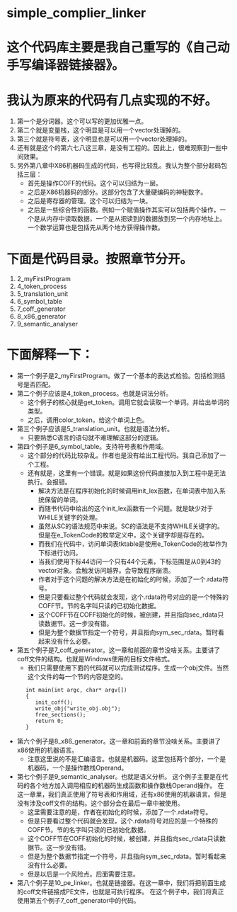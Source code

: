 # simple_complier_linker

# 这个代码库主要是我自己重写的《自己动手写编译器链接器》。
# 我认为原来的代码有几点实现的不好。
1.  第一个是分词器。这个可以写的更加优雅一点。
2.  第二个就是变量栈，这个明显是可以用一个vector<string>处理掉的。
3.  第三个就是符号表，这个明显也是可以用一个vector<Symbol>处理掉的。
4.  还有就是这个的第六七八这三章，是没有工程的。因此上，很难观察到一些中间效果。
5.  另外第八章中X86机器码生成的代码，也写得比较乱。我认为整个部分起码包括三层：
      - 首先是操作COFF的代码。这个可以归结为一层。
      - 之后是X86机器码的部分。这部分包含了大量硬编码的神秘数字。
      - 之后是寄存器的管理。这个可以归结为一块。
      - 之后是一些综合性的函数。例如一个赋值操作其实可以包括两个操作，一个是从内存中读取数据，一个是从把读到的数据放到另一个内存地址上。一个数学运算也是包括先从两个地方获得操作数。

# 下面是代码目录。按照章节分开。
1. 2_myFirstProgram
2. 4_token_process
3. 5_translation_unit
4. 6_symbol_table
5. 7_coff_generator
6. 8_x86_generator
7. 9_semantic_analyser

# 下面解释一下：
*  第一个例子是2_myFirstProgram。做了一个基本的表达式检验。包括检测括号是否匹配。
*  第二个例子应该是4_token_process。也就是词法分析。
   - 这个例子的核心就是get_token。调用它就会读取一个单词。并给出单词的类型。
   - 之后，调用color_token，给这个单词上色。
* 第三个例子应该是5_translation_unit。也就是语法分析。
   - 只要熟悉C语言的语句就不难理解这部分的逻辑。
* 第四个例子是6_symbol_table。支持符号表和作用域。
   - 这个部分的代码比较杂乱。作者也是没有给出工程代码。我自己添加了一个工程。
   - 还有就是，这里有一个错误。就是如果这份代码直接加入到工程中是无法执行。会报错。
     - 解决方法是在程序初始化的时候调用init_lex函数，在单词表中加入系统保留的单词。
     - 而随书代码中给出的这个init_lex函数有一个问题。就是缺少对于WHILE关键字的处理。
     - 虽然从SC的语法规范中来说。SC的语法是不支持WHILE关键字的。但是在e_TokenCode的枚举定义中，这个关键字却是存在的。
     - 而我们在代码中，访问单词表tktable是使用e_TokenCode的枚举作为下标进行访问。
     - 当我们使用下标44访问一个只有44个元素，下标范围是从0到43的vector对象。会触发访问越界。会导致程序崩溃。
     - 作者对于这个问题的解决方法是在初始化的时候，添加了一个.rdata符号。
     - 但是只要看过整个代码就会发现，这个.rdata符号对应的是一个特殊的COFF节。节的名字叫只读的已初始化数据。
     - 这个COFF节在COFF初始化的时候，被创建，并且指向sec_rdata只读数据节。这一步没有错。
     - 但是为整个数据节指定一个符号，并且指向sym_sec_rdata。暂时看起来没有什么必要。
* 第五个例子是7_coff_generator。这一章和前面的章节没啥关系。主要讲了coff文件的结构。也就是Windows使用的目标文件格式。
     - 我们只需要使用下面的代码就可以完成测试程序。生成一个obj文件。当然这个文件的每一个节的内容是空的。
```
      int main(int argc, char* argv[])
      {
         init_coff();
         write_obj("write_obj.obj"); 
         free_sections();
         return 0;
      }
```
* 第六个例子是8_x86_generator。这一章和前面的章节没啥关系。主要讲了x86使用的机器语言。
   - 注意这里说的不是汇编语言。也就是机器码。这里包括两个部分，一个是机器码，一个是操作数栈Operand。
* 第七个例子是9_semantic_analyser。也就是语义分析。
  这个例子主要是在代码的各个地方加入调用相应的机器码生成函数和操作数栈Operand操作。
  在这一章里，我们真正使用了符号表和作用域，还有x86使用的机器语言。但是没有涉及coff文件的结构。这个部分会在最后一章中被使用。
   - 这里需要注意的是，作者在初始化的时候，添加了一个.rdata符号。
   - 但是只要看过整个代码就会发现，这个.rdata符号对应的是一个特殊的COFF节。节的名字叫只读的已初始化数据。
   - 这个COFF节在COFF初始化的时候，被创建，并且指向sec_rdata只读数据节。这一步没有错。
   - 但是为整个数据节指定一个符号，并且指向sym_sec_rdata。暂时看起来没有什么必要。
   - 但是以后是一个风险点。后面需要注意。
* 第八个例子是10_pe_linker。也就是链接器。在这一章中，我们将把前面生成的coff文件链接成PE文件，也就是可执行程序。
  在这个例子中，我们将真正使用第五个例子7_coff_generator中的代码。
